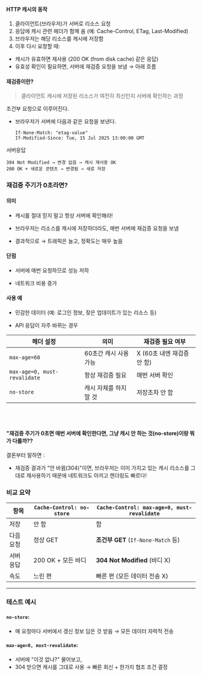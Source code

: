 <h4 id="http-캐시의-동작">HTTP 캐시의 동작</h4>
<ol>
<li>클라이언트(브라우저)가 서버로 리소스 요청</li>
<li>응답에 캐시 관련 헤더가 함께 옴 (예: Cache-Control, ETag, Last-Modified)</li>
<li>브라우저는 해당 리소스를 캐시에 저장함</li>
<li>이후 다시 요청할 때:</li>
</ol>
<ul>
<li>캐시가 유효하면 재사용 (200 OK (from disk cache) 같은 응답)</li>
<li>유효성 확인이 필요하면, 서버에 재검증 요청을 보냄 → 아래 흐름</li>
</ul>
<h4 id="재검증이란">재검증이란?</h4>
<blockquote>
<p>클라이언트 캐시에 저장된 리소스가 여전히 최신인지 서버에 확인하는 과정</p>
</blockquote>
<p>조건부 요청으로 이루어진다.</p>
<ul>
<li>브라우저가 서버에 다음과 같은 요청을 보낸다.<pre><code>If-None-Match: &quot;etag-value&quot;
If-Modified-Since: Tue, 15 Jul 2025 13:00:00 GMT</code></pre></li>
</ul>
<p>서버응답</p>
<pre><code>304 Not Modified → 변경 없음 → 캐시 재사용 OK
200 OK + 새로운 콘텐츠 → 변경됨 → 새로 저장</code></pre><h3 id="재검중-주기가-0초라면">재검중 주기가 0초라면?</h3>
<h4 id="의미">의미</h4>
<ul>
<li><p>캐시를 절대 믿지 말고 항상 서버에 확인해라!</p>
</li>
<li><p>브라우저는 리소스를 캐시에 저장하더라도, 매번 서버에 재검증 요청을 보냄</p>
</li>
<li><p>결과적으로 → 트래픽은 늘고, 정확도는 매우 높음</p>
</li>
</ul>
<h4 id="단점">단점</h4>
<ul>
<li><p>서버에 매번 요청하므로 성능 저하</p>
</li>
<li><p>네트워크 비용 증가</p>
</li>
</ul>
<h4 id="사용-예">사용 예</h4>
<ul>
<li><p>민감한 데이터 (예: 로그인 정보, 잦은 업데이트가 있는 리소스 등)</p>
</li>
<li><p>API 응답이 자주 바뀌는 경우</p>
</li>
</ul>
<table>
<thead>
<tr>
<th>헤더 설정</th>
<th>의미</th>
<th>재검증 필요 여부</th>
</tr>
</thead>
<tbody><tr>
<td><code>max-age=60</code></td>
<td>60초간 캐시 사용 가능</td>
<td>X (60초 내엔 재검증 안 함)</td>
</tr>
<tr>
<td><code>max-age=0, must-revalidate</code></td>
<td>항상 재검증 필요</td>
<td>매번 서버 확인</td>
</tr>
<tr>
<td><code>no-store</code></td>
<td>캐시 자체를 하지 말 것</td>
<td>저장조차 안 함</td>
</tr>
</tbody></table>
<p><br /><br /></p>
<h4 id="재검증-주기가-0초면-매번-서버에-확인한다면-그냥-캐시-안-하는-것no-store이랑-뭐가-다를까">&quot;재검증 주기가 0초면 매번 서버에 확인한다면, 그냥 캐시 안 하는 것(no-store)이랑 뭐가 다를까??</h4>
<p>결론부터 말하면 : </p>
<ul>
<li>재검증 결과가 &quot;안 바뀜(304)&quot;이면,
브라우저는 이미 가지고 있는 캐시 리소스를 그대로 재사용하기 때문에
네트워크도 아끼고 렌더링도 빠르다!</li>
</ul>
<h3 id="비교-요약">비교 요약</h3>
<table>
<thead>
<tr>
<th>항목</th>
<th><code>Cache-Control: no-store</code></th>
<th><code>Cache-Control: max-age=0, must-revalidate</code></th>
</tr>
</thead>
<tbody><tr>
<td>저장</td>
<td>안 함</td>
<td>함</td>
</tr>
<tr>
<td>다음 요청</td>
<td>정상 GET</td>
<td><strong>조건부 GET</strong> (<code>If-None-Match</code> 등)</td>
</tr>
<tr>
<td>서버 응답</td>
<td>200 OK + 모든 바디</td>
<td><strong>304 Not Modified</strong> (바디 X)</td>
</tr>
<tr>
<td>속도</td>
<td>느린 편</td>
<td>빠른 편 (모든 데이터 전송 X)</td>
</tr>
</tbody></table>
<hr />
<h3 id="테스트-예시">테스트 예시</h3>
<h4 id="no-store"><code>no-store</code>:</h4>
<ul>
<li>매 요청마다 서버에서 갱신 정보 담은 것 받음 → 모든 데이터 자력적 전송</li>
</ul>
<h4 id="max-age0-must-revalidate"><code>max-age=0, must-revalidate</code>:</h4>
<ul>
<li>서버에 &quot;이것 없나?&quot; 물어보고,</li>
<li>304 받으면 캐시를 그대로 사용 → 빠른 회신 + 한가지 협조 조건 결정</li>
</ul>
